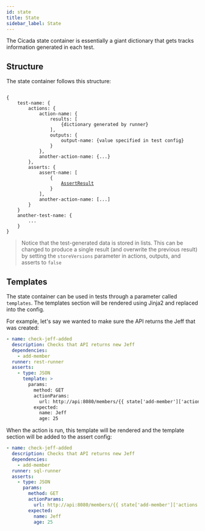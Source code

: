 ```yaml
---
id: state
title: State
sidebar_label: State
---
```


The Cicada state container is essentially a giant dictionary that gets tracks
information generated in each test.

## Structure

The state container follows this structure:

<pre><code>
{
    test-name: {
        actions: {
            action-name: {
                results: [
                    {dictionary generated by runner}
                ],
                outputs: {
                    output-name: {value specified in test config}
                }
            },
            another-action-name: {...}
        },
        asserts: {
            assert-name: [
                {
                    <a href="actionsasserts#assert-result">AssertResult</a>
                }
            ],
            another-action-name: [...]
        }
    }
    another-test-name: {
        ...
    }
}
</code></pre>

> Notice that the test-generated data is stored in lists. This can be changed
> to produce a single result (and overwrite the previous result) by setting
> the `storeVersions` parameter in actions, outputs, and asserts to `false`

## Templates

The state container can be used in tests through a parameter called `templates`.
The templates section will be rendered using Jinja2 and replaced into the config.

For example, let's say we wanted to make sure the API returns the Jeff that was created:

```yaml
- name: check-jeff-added
  description: Checks that API returns new Jeff
  dependencies:
    - add-member
  runner: rest-runner
  asserts:
    - type: JSON
      template: >
        params:
          method: GET
          actionParams:
            url: http://api:8080/members/{{ state['add-member']['actions']['POST0']['results'][0]['body']['id'] }}
          expected:
            name: Jeff
            age: 25
```

When the action is run, this template will be rendered and the template section
will be added to the assert config:

```yaml
- name: check-jeff-added
  description: Checks that API returns new Jeff
  dependencies:
    - add-member
  runner: sql-runner
  asserts:
    - type: JSON
      params:
        method: GET
        actionParams:
          url: http://api:8080/members/{{ state['add-member']['actions']['POST0']['results'][0]['body']['id'] }}
        expected:
          name: Jeff
          age: 25
```
